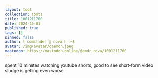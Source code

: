 ```yaml
---
layout: toot
collection: toots
title: 1001211700
date: 2024-10-01
published: true
tags: []
pinned: false
author: ⸸ commander ░ nova ⸸ :~$
avatar: /img/avatar/daemon.jpeg
mastodon: https://mastodon.online/@cmdr_nova/1001211700
---
```


spent 10 minutes watching youtube shorts, good to see short-form video sludge is getting even worse
